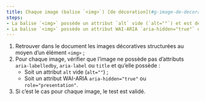 ```yaml
---
title: Chaque image (balise `<img>`) [de décoration](#g-image-de-decoration), sans [légende](#g-legende-d-image), vérifie-t-elle une de ces conditions ?
steps:
- La balise `<img>` possède un attribut `alt` vide (`alt=""`) et est dépourvue de tout autre attribut permettant de fournir une [alternative textuelle](#g-alternative-textuelle-image) ;
- La balise `<img>` possède un attribut WAI-ARIA `aria-hidden="true"` ou `role="presentation"`.
---
```


1. Retrouver dans le document les images décoratives structurées au moyen d’un élément `<img>` ;
2. Pour chaque image, vérifier que l’image ne possède pas d’attributs `aria-labelledby`, `aria-label` ou `title` et qu’elle possède :
    * Soit un attribut `alt` vide (`alt=""`) ;
    * Soit un attribut WAI-ARIA `aria-hidden="true"` ou `role="presentation"`.
3. Si c’est le cas pour chaque image, le test est validé.
